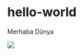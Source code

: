 # hello-world
Merhaba Dünya

<a href="https://hizliresim.com/LOo4Ez"><img src="https://i.hizliresim.com/LOo4Ez.png"></a>
